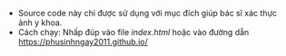 * Source code này chỉ được sử dụng với mục đích giúp bác sĩ xác thực ảnh y khoa.
* Cách chạy: Nhấp đúp vào file *index.html* hoặc vào đường dẫn https://phusinhngay2011.github.io/
